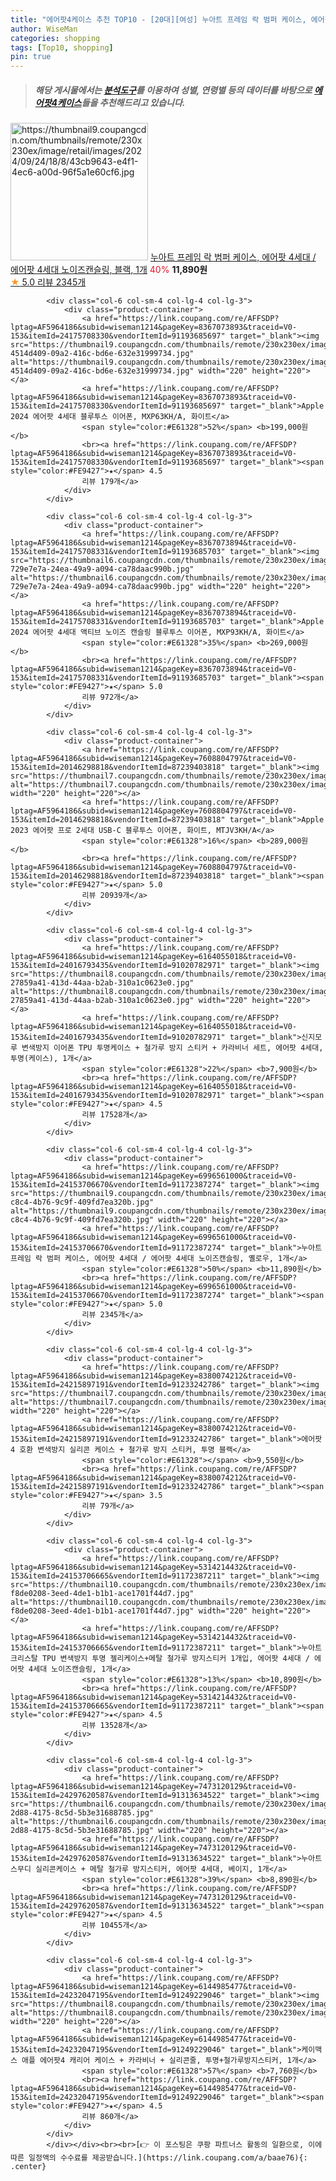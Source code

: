 ```yaml
---
title: "에어팟4케이스 추천 TOP10 - [20대][여성] 누아트 프레임 락 범퍼 케이스, 에어팟 4세대 / 에어팟 4세대 노이즈캔슬링, 블랙, 1개"
author: WiseMan
categories: shopping
tags: [Top10, shopping]
pin: true
---
```


> ##### 해당 게시물에서는 [**분석도구**](https://itemscout.io/)를 이용하여 **성별**, **연령별** 등의 데이터를 바탕으로 [**에어팟4케이스**](https://link.coupang.com/a/baae76)들을 추천해드리고 있습니다.
<div class="container"><div class="row">
            <div class="col-6 col-sm-4 col-lg-4 col-lg-3">
                <div class="product-container">
                    <a href="https://link.coupang.com/re/AFFSDP?lptag=AF5964186&subid=wiseman1214&pageKey=6996561000&traceid=V0-153&itemId=24153706667&vendorItemId=91172387236" target="_blank"><img src="https://thumbnail9.coupangcdn.com/thumbnails/remote/230x230ex/image/retail/images/2024/09/24/18/8/43cb9643-e4f1-4ec6-a00d-96f5a1e60cf6.jpg" alt="https://thumbnail9.coupangcdn.com/thumbnails/remote/230x230ex/image/retail/images/2024/09/24/18/8/43cb9643-e4f1-4ec6-a00d-96f5a1e60cf6.jpg" width="220" height="220"></a>
                    <a href="https://link.coupang.com/re/AFFSDP?lptag=AF5964186&subid=wiseman1214&pageKey=6996561000&traceid=V0-153&itemId=24153706667&vendorItemId=91172387236" target="_blank">누아트 프레임 락 범퍼 케이스, 에어팟 4세대 / 에어팟 4세대 노이즈캔슬링, 블랙, 1개</a>
                    <span style="color:#E61328">40%</span> <b>11,890원</b>
                    <br><a href="https://link.coupang.com/re/AFFSDP?lptag=AF5964186&subid=wiseman1214&pageKey=6996561000&traceid=V0-153&itemId=24153706667&vendorItemId=91172387236" target="_blank"><span style="color:#FE9427">★</span> 5.0
                    리뷰 2345개</a>
                </div>
            </div>
            
            <div class="col-6 col-sm-4 col-lg-4 col-lg-3">
                <div class="product-container">
                    <a href="https://link.coupang.com/re/AFFSDP?lptag=AF5964186&subid=wiseman1214&pageKey=8367073893&traceid=V0-153&itemId=24175708330&vendorItemId=91193685697" target="_blank"><img src="https://thumbnail9.coupangcdn.com/thumbnails/remote/230x230ex/image/retail/images/2856263347428976-4514d409-09a2-416c-bd6e-632e31999734.jpg" alt="https://thumbnail9.coupangcdn.com/thumbnails/remote/230x230ex/image/retail/images/2856263347428976-4514d409-09a2-416c-bd6e-632e31999734.jpg" width="220" height="220"></a>
                    <a href="https://link.coupang.com/re/AFFSDP?lptag=AF5964186&subid=wiseman1214&pageKey=8367073893&traceid=V0-153&itemId=24175708330&vendorItemId=91193685697" target="_blank">Apple 2024 에어팟 4세대 블루투스 이어폰, MXP63KH/A, 화이트</a>
                    <span style="color:#E61328">52%</span> <b>199,000원</b>
                    <br><a href="https://link.coupang.com/re/AFFSDP?lptag=AF5964186&subid=wiseman1214&pageKey=8367073893&traceid=V0-153&itemId=24175708330&vendorItemId=91193685697" target="_blank"><span style="color:#FE9427">★</span> 4.5
                    리뷰 179개</a>
                </div>
            </div>
            
            <div class="col-6 col-sm-4 col-lg-4 col-lg-3">
                <div class="product-container">
                    <a href="https://link.coupang.com/re/AFFSDP?lptag=AF5964186&subid=wiseman1214&pageKey=8367073894&traceid=V0-153&itemId=24175708331&vendorItemId=91193685703" target="_blank"><img src="https://thumbnail6.coupangcdn.com/thumbnails/remote/230x230ex/image/retail/images/2704146756060756-729e7e7a-24ea-49a9-a094-ca78daac990b.jpg" alt="https://thumbnail6.coupangcdn.com/thumbnails/remote/230x230ex/image/retail/images/2704146756060756-729e7e7a-24ea-49a9-a094-ca78daac990b.jpg" width="220" height="220"></a>
                    <a href="https://link.coupang.com/re/AFFSDP?lptag=AF5964186&subid=wiseman1214&pageKey=8367073894&traceid=V0-153&itemId=24175708331&vendorItemId=91193685703" target="_blank">Apple 2024 에어팟 4세대 액티브 노이즈 캔슬링 블루투스 이어폰, MXP93KH/A, 화이트</a>
                    <span style="color:#E61328">35%</span> <b>269,000원</b>
                    <br><a href="https://link.coupang.com/re/AFFSDP?lptag=AF5964186&subid=wiseman1214&pageKey=8367073894&traceid=V0-153&itemId=24175708331&vendorItemId=91193685703" target="_blank"><span style="color:#FE9427">★</span> 5.0
                    리뷰 972개</a>
                </div>
            </div>
            
            <div class="col-6 col-sm-4 col-lg-4 col-lg-3">
                <div class="product-container">
                    <a href="https://link.coupang.com/re/AFFSDP?lptag=AF5964186&subid=wiseman1214&pageKey=7608804797&traceid=V0-153&itemId=20146298818&vendorItemId=87239403818" target="_blank"><img src="https://thumbnail7.coupangcdn.com/thumbnails/remote/230x230ex/image/1025_amir_coupang_oct_80k/d1f1/f1f3a30a9c39d78066ed3653f4c611a316a48cf5ae80887ee8939cfbce27.jpg" alt="https://thumbnail7.coupangcdn.com/thumbnails/remote/230x230ex/image/1025_amir_coupang_oct_80k/d1f1/f1f3a30a9c39d78066ed3653f4c611a316a48cf5ae80887ee8939cfbce27.jpg" width="220" height="220"></a>
                    <a href="https://link.coupang.com/re/AFFSDP?lptag=AF5964186&subid=wiseman1214&pageKey=7608804797&traceid=V0-153&itemId=20146298818&vendorItemId=87239403818" target="_blank">Apple 2023 에어팟 프로 2세대 USB-C 블루투스 이어폰, 화이트, MTJV3KH/A</a>
                    <span style="color:#E61328">16%</span> <b>289,000원</b>
                    <br><a href="https://link.coupang.com/re/AFFSDP?lptag=AF5964186&subid=wiseman1214&pageKey=7608804797&traceid=V0-153&itemId=20146298818&vendorItemId=87239403818" target="_blank"><span style="color:#FE9427">★</span> 5.0
                    리뷰 20939개</a>
                </div>
            </div>
            
            <div class="col-6 col-sm-4 col-lg-4 col-lg-3">
                <div class="product-container">
                    <a href="https://link.coupang.com/re/AFFSDP?lptag=AF5964186&subid=wiseman1214&pageKey=6164055018&traceid=V0-153&itemId=24016793435&vendorItemId=91020782971" target="_blank"><img src="https://thumbnail8.coupangcdn.com/thumbnails/remote/230x230ex/image/retail/images/1557987563978743-27859a41-413d-44aa-b2ab-310a1c0623e0.jpg" alt="https://thumbnail8.coupangcdn.com/thumbnails/remote/230x230ex/image/retail/images/1557987563978743-27859a41-413d-44aa-b2ab-310a1c0623e0.jpg" width="220" height="220"></a>
                    <a href="https://link.coupang.com/re/AFFSDP?lptag=AF5964186&subid=wiseman1214&pageKey=6164055018&traceid=V0-153&itemId=24016793435&vendorItemId=91020782971" target="_blank">신지모루 변색방지 이어폰 TPU 투명케이스 + 철가루 방지 스티커 + 카라비너 세트, 에어팟 4세대, 투명(케이스), 1개</a>
                    <span style="color:#E61328">22%</span> <b>7,900원</b>
                    <br><a href="https://link.coupang.com/re/AFFSDP?lptag=AF5964186&subid=wiseman1214&pageKey=6164055018&traceid=V0-153&itemId=24016793435&vendorItemId=91020782971" target="_blank"><span style="color:#FE9427">★</span> 4.5
                    리뷰 17528개</a>
                </div>
            </div>
            
            <div class="col-6 col-sm-4 col-lg-4 col-lg-3">
                <div class="product-container">
                    <a href="https://link.coupang.com/re/AFFSDP?lptag=AF5964186&subid=wiseman1214&pageKey=6996561000&traceid=V0-153&itemId=24153706670&vendorItemId=91172387274" target="_blank"><img src="https://thumbnail9.coupangcdn.com/thumbnails/remote/230x230ex/image/retail/images/2024/09/24/18/5/656e8fb6-c8c4-4b76-9c9f-409fd7ea320b.jpg" alt="https://thumbnail9.coupangcdn.com/thumbnails/remote/230x230ex/image/retail/images/2024/09/24/18/5/656e8fb6-c8c4-4b76-9c9f-409fd7ea320b.jpg" width="220" height="220"></a>
                    <a href="https://link.coupang.com/re/AFFSDP?lptag=AF5964186&subid=wiseman1214&pageKey=6996561000&traceid=V0-153&itemId=24153706670&vendorItemId=91172387274" target="_blank">누아트 프레임 락 범퍼 케이스, 에어팟 4세대 / 에어팟 4세대 노이즈캔슬링, 옐로우, 1개</a>
                    <span style="color:#E61328">50%</span> <b>11,890원</b>
                    <br><a href="https://link.coupang.com/re/AFFSDP?lptag=AF5964186&subid=wiseman1214&pageKey=6996561000&traceid=V0-153&itemId=24153706670&vendorItemId=91172387274" target="_blank"><span style="color:#FE9427">★</span> 5.0
                    리뷰 2345개</a>
                </div>
            </div>
            
            <div class="col-6 col-sm-4 col-lg-4 col-lg-3">
                <div class="product-container">
                    <a href="https://link.coupang.com/re/AFFSDP?lptag=AF5964186&subid=wiseman1214&pageKey=8380074212&traceid=V0-153&itemId=24215897191&vendorItemId=91233242786" target="_blank"><img src="https://thumbnail7.coupangcdn.com/thumbnails/remote/230x230ex/image/vendor_inventory/0f5c/9a90cf20f80a46bbc77ee39a5b0ef01c7d03b8a4f48660a4910f3054805e.jpg" alt="https://thumbnail7.coupangcdn.com/thumbnails/remote/230x230ex/image/vendor_inventory/0f5c/9a90cf20f80a46bbc77ee39a5b0ef01c7d03b8a4f48660a4910f3054805e.jpg" width="220" height="220"></a>
                    <a href="https://link.coupang.com/re/AFFSDP?lptag=AF5964186&subid=wiseman1214&pageKey=8380074212&traceid=V0-153&itemId=24215897191&vendorItemId=91233242786" target="_blank">에어팟4 호환 변색방지 실리콘 케이스 + 철가루 방지 스티커, 투명 블랙</a>
                    <span style="color:#E61328"></span> <b>9,550원</b>
                    <br><a href="https://link.coupang.com/re/AFFSDP?lptag=AF5964186&subid=wiseman1214&pageKey=8380074212&traceid=V0-153&itemId=24215897191&vendorItemId=91233242786" target="_blank"><span style="color:#FE9427">★</span> 3.5
                    리뷰 79개</a>
                </div>
            </div>
            
            <div class="col-6 col-sm-4 col-lg-4 col-lg-3">
                <div class="product-container">
                    <a href="https://link.coupang.com/re/AFFSDP?lptag=AF5964186&subid=wiseman1214&pageKey=5314214432&traceid=V0-153&itemId=24153706665&vendorItemId=91172387211" target="_blank"><img src="https://thumbnail10.coupangcdn.com/thumbnails/remote/230x230ex/image/retail/images/885320889119030-f8de0208-3eed-4de1-b1b1-ace1701f44d7.jpg" alt="https://thumbnail10.coupangcdn.com/thumbnails/remote/230x230ex/image/retail/images/885320889119030-f8de0208-3eed-4de1-b1b1-ace1701f44d7.jpg" width="220" height="220"></a>
                    <a href="https://link.coupang.com/re/AFFSDP?lptag=AF5964186&subid=wiseman1214&pageKey=5314214432&traceid=V0-153&itemId=24153706665&vendorItemId=91172387211" target="_blank">누아트 크리스탈 TPU 변색방지 투명 젤리케이스+메탈 철가루 방지스티커 1개입, 에어팟 4세대 / 에어팟 4세대 노이즈캔슬링, 1개</a>
                    <span style="color:#E61328">13%</span> <b>10,890원</b>
                    <br><a href="https://link.coupang.com/re/AFFSDP?lptag=AF5964186&subid=wiseman1214&pageKey=5314214432&traceid=V0-153&itemId=24153706665&vendorItemId=91172387211" target="_blank"><span style="color:#FE9427">★</span> 4.5
                    리뷰 13528개</a>
                </div>
            </div>
            
            <div class="col-6 col-sm-4 col-lg-4 col-lg-3">
                <div class="product-container">
                    <a href="https://link.coupang.com/re/AFFSDP?lptag=AF5964186&subid=wiseman1214&pageKey=7473120129&traceid=V0-153&itemId=24297620587&vendorItemId=91313634522" target="_blank"><img src="https://thumbnail6.coupangcdn.com/thumbnails/remote/230x230ex/image/retail/images/2024/10/18/11/0/e5f76ff6-2d88-4175-8c5d-5b3e31688785.jpg" alt="https://thumbnail6.coupangcdn.com/thumbnails/remote/230x230ex/image/retail/images/2024/10/18/11/0/e5f76ff6-2d88-4175-8c5d-5b3e31688785.jpg" width="220" height="220"></a>
                    <a href="https://link.coupang.com/re/AFFSDP?lptag=AF5964186&subid=wiseman1214&pageKey=7473120129&traceid=V0-153&itemId=24297620587&vendorItemId=91313634522" target="_blank">누아트 스무디 실리콘케이스 + 메탈 철가루 방지스티커, 에어팟 4세대, 베이지, 1개</a>
                    <span style="color:#E61328">39%</span> <b>8,890원</b>
                    <br><a href="https://link.coupang.com/re/AFFSDP?lptag=AF5964186&subid=wiseman1214&pageKey=7473120129&traceid=V0-153&itemId=24297620587&vendorItemId=91313634522" target="_blank"><span style="color:#FE9427">★</span> 4.5
                    리뷰 10455개</a>
                </div>
            </div>
            
            <div class="col-6 col-sm-4 col-lg-4 col-lg-3">
                <div class="product-container">
                    <a href="https://link.coupang.com/re/AFFSDP?lptag=AF5964186&subid=wiseman1214&pageKey=6144985477&traceid=V0-153&itemId=24232047195&vendorItemId=91249229046" target="_blank"><img src="https://thumbnail8.coupangcdn.com/thumbnails/remote/230x230ex/image/vendor_inventory/719f/de80657d52d30f7ce07167f10e19ba0039ba0220c8b04bbf20ccf58ce6f8.jpg" alt="https://thumbnail8.coupangcdn.com/thumbnails/remote/230x230ex/image/vendor_inventory/719f/de80657d52d30f7ce07167f10e19ba0039ba0220c8b04bbf20ccf58ce6f8.jpg" width="220" height="220"></a>
                    <a href="https://link.coupang.com/re/AFFSDP?lptag=AF5964186&subid=wiseman1214&pageKey=6144985477&traceid=V0-153&itemId=24232047195&vendorItemId=91249229046" target="_blank">케이맥스 애플 에어팟4 캐리어 케이스 + 카라비너 + 실리콘줄, 투명+철가루방지스티커, 1개</a>
                    <span style="color:#E61328">57%</span> <b>7,760원</b>
                    <br><a href="https://link.coupang.com/re/AFFSDP?lptag=AF5964186&subid=wiseman1214&pageKey=6144985477&traceid=V0-153&itemId=24232047195&vendorItemId=91249229046" target="_blank"><span style="color:#FE9427">★</span> 4.5
                    리뷰 860개</a>
                </div>
            </div>
            </div></div><br><br>[👉 이 포스팅은 쿠팡 파트너스 활동의 일환으로, 이에 따른 일정액의 수수료를 제공받습니다.](https://link.coupang.com/a/baae76){: .center}